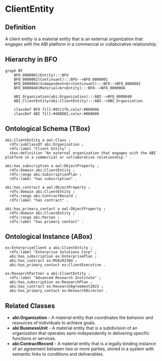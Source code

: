 # ClientEntity

## Definition
A client entity is a material entity that is an external organization that engages with the ABI platform in a commercial or collaborative relationship.

## Hierarchy in BFO
```mermaid
graph BT
    BFO_0000001(Entity):::BFO
    BFO_0000002(Continuant):::BFO-->BFO_0000001
    BFO_0000004(Independent<br>Continuant):::BFO-->BFO_0000002
    BFO_0000040(Material<br>Entity):::BFO-->BFO_0000004
    
    ABI_Organization(abi:Organization):::ABI-->BFO_0000040
    ABI_ClientEntity(abi:ClientEntity):::ABI-->ABI_Organization
    
    classDef BFO fill:#97c1fb,color:#060606
    classDef ABI fill:#48DD82,color:#060606
```

## Ontological Schema (TBox)
```turtle
abi:ClientEntity a owl:Class ;
  rdfs:subClassOf abi:Organization ;
  rdfs:label "Client Entity" ;
  skos:definition "An external organization that engages with the ABI platform in a commercial or collaborative relationship." .

abi:has_subscription a owl:ObjectProperty ;
  rdfs:domain abi:ClientEntity ;
  rdfs:range abi:SubscriptionPlan ;
  rdfs:label "has subscription" .

abi:has_contract a owl:ObjectProperty ;
  rdfs:domain abi:ClientEntity ;
  rdfs:range abi:ContractRecord ;
  rdfs:label "has contract" .

abi:has_primary_contact a owl:ObjectProperty ;
  rdfs:domain abi:ClientEntity ;
  rdfs:range abi:Person ;
  rdfs:label "has primary contact" .
```

## Ontological Instance (ABox)
```turtle
ex:EnterpriseClient a abi:ClientEntity ;
  rdfs:label "Enterprise Solutions Corp" ;
  abi:has_subscription ex:EnterprisePlan ;
  abi:has_contract ex:MSA2023Q4 ;
  abi:has_primary_contact ex:ClientExecutive .

ex:ResearchPartner a abi:ClientEntity ;
  rdfs:label "Advanced Research Institute" ;
  abi:has_subscription ex:ResearchPlan ;
  abi:has_contract ex:ResearchAgreement2023 ;
  abi:has_primary_contact ex:ResearchDirector .
```

## Related Classes
- **abi:Organization** - A material entity that coordinates the behavior and resources of individuals to achieve goals.
- **abi:BusinessUnit** - A material entity that is a subdivision of an organization that operates semi-independently in delivering specific functions or services.
- **abi:ContractRecord** - A material entity that is a legally binding instance of an agreement between two or more parties, stored in a system with semantic links to conditions and deliverables. 